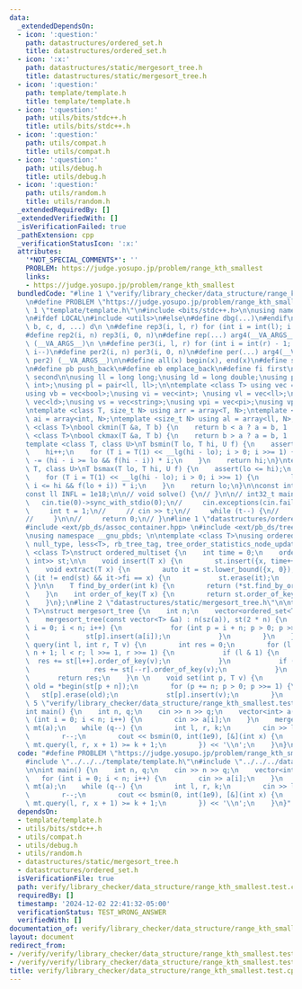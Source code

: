 ```yaml
---
data:
  _extendedDependsOn:
  - icon: ':question:'
    path: datastructures/ordered_set.h
    title: datastructures/ordered_set.h
  - icon: ':x:'
    path: datastructures/static/mergesort_tree.h
    title: datastructures/static/mergesort_tree.h
  - icon: ':question:'
    path: template/template.h
    title: template/template.h
  - icon: ':question:'
    path: utils/bits/stdc++.h
    title: utils/bits/stdc++.h
  - icon: ':question:'
    path: utils/compat.h
    title: utils/compat.h
  - icon: ':question:'
    path: utils/debug.h
    title: utils/debug.h
  - icon: ':question:'
    path: utils/random.h
    title: utils/random.h
  _extendedRequiredBy: []
  _extendedVerifiedWith: []
  _isVerificationFailed: true
  _pathExtension: cpp
  _verificationStatusIcon: ':x:'
  attributes:
    '*NOT_SPECIAL_COMMENTS*': ''
    PROBLEM: https://judge.yosupo.jp/problem/range_kth_smallest
    links:
    - https://judge.yosupo.jp/problem/range_kth_smallest
  bundledCode: "#line 1 \"verify/library_checker/data_structure/range_kth_smallest.test.cpp\"\
    \n#define PROBLEM \"https://judge.yosupo.jp/problem/range_kth_smallest\"\n\n#line\
    \ 1 \"template/template.h\"\n#include <bits/stdc++.h>\n\nusing namespace std;\n\
    \n#ifdef LOCAL\n#include <utils>\n#else\n#define dbg(...)\n#endif\n\n#define arg4(a,\
    \ b, c, d, ...) d\n \n#define rep3(i, l, r) for (int i = int(l); i < int(r); i++)\n\
    #define rep2(i, n) rep3(i, 0, n)\n#define rep(...) arg4(__VA_ARGS__, rep3, rep2)\
    \ (__VA_ARGS__)\n \n#define per3(i, l, r) for (int i = int(r) - 1; i >= int(l);\
    \ i--)\n#define per2(i, n) per3(i, 0, n)\n#define per(...) arg4(__VA_ARGS__, per3,\
    \ per2) (__VA_ARGS__)\n\n#define all(x) begin(x), end(x)\n#define sz(x) int(size(x))\n\
    \n#define pb push_back\n#define eb emplace_back\n#define fi first\n#define se\
    \ second\n\nusing ll = long long;\nusing ld = long double;\nusing pi = pair<int,\
    \ int>;\nusing pl = pair<ll, ll>;\n\ntemplate <class T> using vec = vector<T>;\n\
    using vb = vec<bool>;\nusing vi = vec<int>; \nusing vl = vec<ll>;\nusing vd =\
    \ vec<ld>;\nusing vs = vec<string>;\nusing vpi = vec<pi>;\nusing vpl = vec<pl>;\n\
    \ntemplate <class T, size_t N> using arr = array<T, N>;\ntemplate <size_t N> using\
    \ ai = array<int, N>;\ntemplate <size_t N> using al = array<ll, N>;\n\ntemplate\
    \ <class T>\nbool ckmin(T &a, T b) {\n    return b < a ? a = b, 1 : 0; \n}\ntemplate\
    \ <class T>\nbool ckmax(T &a, T b) {\n    return b > a ? a = b, 1 : 0;\n}\n\n\
    template <class T, class U>\nT bsmin(T lo, T hi, U f) {\n    assert(lo <= hi);\n\
    \    hi++;\n    for (T i = T(1) << __lg(hi - lo); i > 0; i >>= 1) {\n        hi\
    \ -= (hi - i >= lo && f(hi - i)) * i;\n    }\n    return hi;\n}\ntemplate <class\
    \ T, class U>\nT bsmax(T lo, T hi, U f) {\n    assert(lo <= hi);\n    lo--;\n\
    \    for (T i = T(1) << __lg(hi - lo); i > 0; i >>= 1) {\n        lo += (lo +\
    \ i <= hi && f(lo + i)) * i;\n    }\n    return lo;\n}\n\nconst int INF = 1e9;\n\
    const ll INFL = 1e18;\n\n// void solve() {\n// }\n\n// int32_t main() {\n//  \
    \   cin.tie(0)->sync_with_stdio(0);\n//     cin.exceptions(cin.failbit);\n\n//\
    \     int t = 1;\n//     // cin >> t;\n//     while (t--) {\n//         solve();\n\
    //     }\n\n//     return 0;\n// }\n#line 1 \"datastructures/ordered_set.h\"\n\
    #include <ext/pb_ds/assoc_container.hpp> \n#include <ext/pb_ds/tree_policy.hpp>\n\
    \nusing namespace __gnu_pbds; \n\ntemplate <class T>\nusing ordered_set = tree<T,\
    \ null_type, less<T>, rb_tree_tag, tree_order_statistics_node_update>;\n\ntemplate\
    \ <class T>\nstruct ordered_multiset {\n    int time = 0;\n    ordered_set<pair<T,\
    \ int>> st;\n\n    void insert(T x) {\n        st.insert({x, time++});\n    }\n\
    \    void extract(T x) {\n        auto it = st.lower_bound({x, 0});\n        if\
    \ (it != end(st) && it->fi == x) {\n            st.erase(it);\n        }\n   \
    \ }\n\n    T find_by_order(int k) {\n        return (*st.find_by_order(k)).first;\n\
    \    }\n    int order_of_key(T x) {\n        return st.order_of_key({x, 0});\n\
    \    }\n};\n#line 2 \"datastructures/static/mergesort_tree.h\"\n\ntemplate <class\
    \ T>\nstruct mergesort_tree {\n    int n;\n    vector<ordered_set<T>> st;\n \n\
    \    mergesort_tree(const vector<T> &a) : n(sz(a)), st(2 * n) {\n        for (int\
    \ i = 0; i < n; i++) {\n            for (int p = i + n; p > 0; p >>= 1) {\n  \
    \              st[p].insert(a[i]);\n            }\n        }\n    }\n \n    int\
    \ query(int l, int r, T v) {\n        int res = 0;\n        for (l += n, r +=\
    \ n + 1; l < r; l >>= 1, r >>= 1) {\n            if (l & 1) {\n              \
    \  res += st[l++].order_of_key(v);\n            }\n            if (r & 1) {\n\
    \                res += st[--r].order_of_key(v);\n            }\n        }\n \
    \       return res;\n    }\n \n    void set(int p, T v) {\n        const auto\
    \ old = *begin(st[p + n]);\n        for (p += n; p > 0; p >>= 1) {\n         \
    \   st[p].erase(old);\n            st[p].insert(v);\n        }\n    }\n};\n#line\
    \ 5 \"verify/library_checker/data_structure/range_kth_smallest.test.cpp\"\n\n\
    int main() {\n    int n, q;\n    cin >> n >> q;\n    vector<int> a(n);\n    for\
    \ (int i = 0; i < n; i++) {\n        cin >> a[i];\n    }\n    mergesort_tree<int>\
    \ mt(a);\n    while (q--) {\n        int l, r, k;\n        cin >> l >> r >> k;\n\
    \        r--;\n        cout << bsmin(0, int(1e9), [&](int x) {\n            return\
    \ mt.query(l, r, x + 1) >= k + 1;\n        }) << '\\n';\n    }\n}\n"
  code: "#define PROBLEM \"https://judge.yosupo.jp/problem/range_kth_smallest\"\n\n\
    #include \"../../../template/template.h\"\n#include \"../../../datastructures/static/mergesort_tree.h\"\
    \n\nint main() {\n    int n, q;\n    cin >> n >> q;\n    vector<int> a(n);\n \
    \   for (int i = 0; i < n; i++) {\n        cin >> a[i];\n    }\n    mergesort_tree<int>\
    \ mt(a);\n    while (q--) {\n        int l, r, k;\n        cin >> l >> r >> k;\n\
    \        r--;\n        cout << bsmin(0, int(1e9), [&](int x) {\n            return\
    \ mt.query(l, r, x + 1) >= k + 1;\n        }) << '\\n';\n    }\n}"
  dependsOn:
  - template/template.h
  - utils/bits/stdc++.h
  - utils/compat.h
  - utils/debug.h
  - utils/random.h
  - datastructures/static/mergesort_tree.h
  - datastructures/ordered_set.h
  isVerificationFile: true
  path: verify/library_checker/data_structure/range_kth_smallest.test.cpp
  requiredBy: []
  timestamp: '2024-12-02 22:41:32-05:00'
  verificationStatus: TEST_WRONG_ANSWER
  verifiedWith: []
documentation_of: verify/library_checker/data_structure/range_kth_smallest.test.cpp
layout: document
redirect_from:
- /verify/verify/library_checker/data_structure/range_kth_smallest.test.cpp
- /verify/verify/library_checker/data_structure/range_kth_smallest.test.cpp.html
title: verify/library_checker/data_structure/range_kth_smallest.test.cpp
---
```

